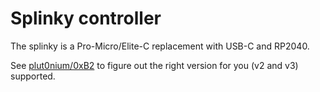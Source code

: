 # Splinky controller

The splinky is a Pro-Micro/Elite-C replacement with USB-C and RP2040.

See [plut0nium/0xB2](https://github.com/plut0nium/0xB2/#releases) to figure out the right version
for you (v2 and v3) supported.
